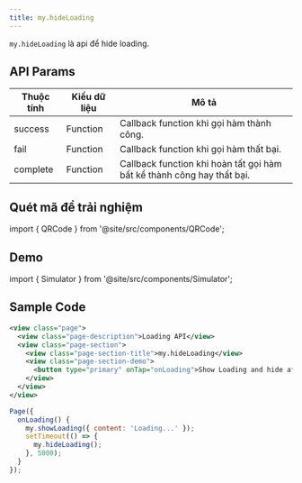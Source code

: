 ```yaml
---
title: my.hideLoading
---
```


`my.hideLoading` là api để hide loading.

## API Params

| Thuộc tính | Kiểu dữ liệu | Mô tả                                                                  |
| ---------- | ------------ | ---------------------------------------------------------------------- |
| success    | Function     | Callback function khi gọi hàm thành công.                              |
| fail       | Function     | Callback function khi gọi hàm thất bại.                                |
| complete   | Function     | Callback function khi hoàn tất gọi hàm bất kể thành công hay thất bại. |

## Quét mã để trải nghiệm

import { QRCode } from '@site/src/components/QRCode';

<QRCode page="pages/api/loading/index" />

## Demo

import { Simulator } from '@site/src/components/Simulator';

<Simulator page="pages/api/loading/index" />

## Sample Code

```xml title=index.txml
<view class="page">
  <view class="page-description">Loading API</view>
  <view class="page-section">
    <view class="page-section-title">my.hideLoading</view>
    <view class="page-section-demo">
      <button type="primary" onTap="onLoading">Show Loading and hide after 5s</button>
    </view>
  </view>
</view>
```

```js title=index.js
Page({
  onLoading() {
    my.showLoading({ content: 'Loading...' });
    setTimeout(() => {
      my.hideLoading();
    }, 5000);
  }
});
```
